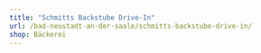 ```yaml
---
title: "Schmitts Backstube Drive-In"
url: /bad-neustadt-an-der-saale/schmitts-backstube-drive-in/
shop: Bäckerei
---
```

